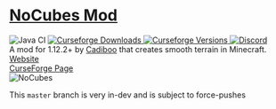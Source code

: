 # [NoCubes Mod](https://Cadiboo.github.io/projects/nocubes/)
![Java CI](https://github.com/Cadiboo/NoCubes/workflows/Java%20CI/badge.svg?branch=master)
[
![Curseforge Downloads](http://cf.way2muchnoise.eu/full_nocubes_downloads.svg)
![Curseforge Versions](http://cf.way2muchnoise.eu/versions/nocubes.svg)
](https://www.curseforge.com/minecraft/mc-mods/nocubes)
[
![Discord](https://img.shields.io/discord/493715188843937793?label=Discord)
](https://discordapp.com/invite/zKP8EgY)  
A mod for 1.12.2+ by [Cadiboo](https://github.com/Cadiboo) that creates smooth terrain in Minecraft.  
[Website](https://Cadiboo.github.io/projects/nocubes/)  
[CurseForge Page](https://minecraft.curseforge.com/projects/nocubes)  
![NoCubes](https://cadiboo.github.io/projects/nocubes/sd-images/realistic.png "NoCubes")  

This `master` branch is very in-dev and is subject to force-pushes
